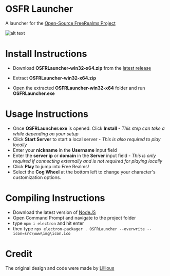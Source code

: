 # OSFR Launcher
A launcher for the [Open-Source FreeRealms Project](https://github.com/Open-Source-Free-Realms/OpenSourceFreeRealms)

![alt text](https://github.com/Stimpy7314/OSFR-Launcher/blob/2.1.3/teaser.png?raw=true)

# Install Instructions

- Download **OSFRLauncher-win32-x64.zip** from the [latest release](https://github.com/Open-Source-Free-Realms/OSFR-Launcher/releases/)

- Extract **OSFRLauncher-win32-x64.zip**

- Open the extracted **OSFRLauncher-win32-x64** folder and run **OSFRLauncher.exe**

# Usage Instructions

- Once **OSFRLauncher.exe** is opened. Click **Install** - *This step can take a while depending on your setup*
- Click **Start Server** to start a local server - *This is also required to play locally*
- Enter your **nickname** in the **Username** input field
- Enter the **server ip** or **domain** in the **Server** input field - *This is only required if connecting externally and is not required for playing locally*
- Click **Play** to jump into Free Realms!
- Select the **Cog Wheel** at the bottom left to change your character's customization options.

# Compiling Instructions

- Download the latest version of [NodeJS](https://nodejs.org/en/download/current)
- Open Command Prompt and navigate to the project folder
- type `npm i electron` and hit enter
- then type `npx electron-packager . OSFRLauncher --overwrite --icon=src\www\img\icon.ico`

# Credit
The original design and code were made by [Lillious](https://github.com/Lillious)
